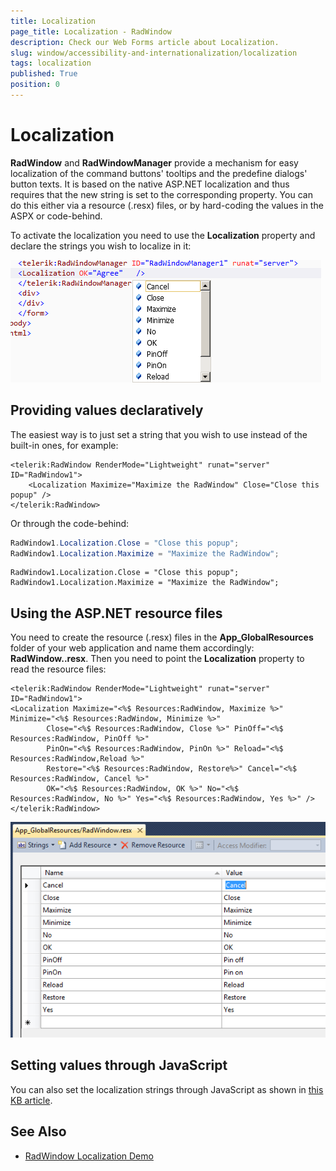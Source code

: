 ```yaml
---
title: Localization
page_title: Localization - RadWindow
description: Check our Web Forms article about Localization.
slug: window/accessibility-and-internationalization/localization
tags: localization
published: True
position: 0
---
```


# Localization

**RadWindow** and **RadWindowManager** provide a mechanism for easy localization of the command buttons' tooltips and the predefine dialogs' button texts. It is based on the native ASP.NET localization and thus requires that the new string is set to the corresponding property. You can do this either via a resource (.resx) files, or by hard-coding the values in the ASPX or code-behind.

To activate the localization you need to use the **Localization** property and declare the strings you wish to localize in it:

![radwindow-localization](images/radwindow-localization.png)

## Providing values declaratively

The easiest way is to just set a string that you wish to use instead of the built-in ones, for example:

````ASP.NET
<telerik:RadWindow RenderMode="Lightweight" runat="server" ID="RadWindow1">
	<Localization Maximize="Maximize the RadWindow" Close="Close this popup" />
</telerik:RadWindow>
````
Or through the code-behind:

````C#
RadWindow1.Localization.Close = "Close this popup";
RadWindow1.Localization.Maximize = "Maximize the RadWindow";
````
````VB
RadWindow1.Localization.Close = "Close this popup";
RadWindow1.Localization.Maximize = "Maximize the RadWindow";
````

## Using the ASP.NET resource files

You need to create the resource (.resx) files in the **App_GlobalResources** folder of your web application and name them accordingly: **RadWindow.<language>.resx**. Then you need to point the **Localization** property to read the resource files:

````ASP.NET
<telerik:RadWindow RenderMode="Lightweight" runat="server" ID="RadWindow1">
<Localization Maximize="<%$ Resources:RadWindow, Maximize %>" Minimize="<%$ Resources:RadWindow, Minimize %>"
		Close="<%$ Resources:RadWindow, Close %>" PinOff="<%$ Resources:RadWindow, PinOff %>"
		PinOn="<%$ Resources:RadWindow, PinOn %>" Reload="<%$ Resources:RadWindow,Reload %>"
		Restore="<%$ Resources:RadWindow, Restore%>" Cancel="<%$ Resources:RadWindow, Cancel %>"
		OK="<%$ Resources:RadWindow, OK %>" No="<%$ Resources:RadWindow, No %>" Yes="<%$ Resources:RadWindow, Yes %>" />
</telerik:RadWindow>
````

![radwindow-localization-resource](images/radwindow-localization-resource.png)

## Setting values through JavaScript

You can also set the localization strings through JavaScript as shown in [this KB article](https://www.telerik.com/support/kb/aspnet-ajax/window/radwindow-for-asp-net-ajax-localization.aspx).

## See Also

 * [RadWindow Localization Demo](https://demos.telerik.com/aspnet-ajax/window/examples/localization/defaultcs.aspx)
